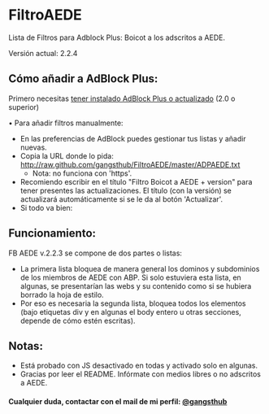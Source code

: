 FiltroAEDE
==========

Lista de Filtros para Adblock Plus: Boicot a los adscritos a AEDE.

Versión actual: 2.2.4


Cómo añadir a AdBlock Plus:
----------

Primero necesitas [tener instalado AdBlock Plus o actualizado] (2.0 o superior)

• Para añadir filtros manualmente:

- En las preferencias de AdBlock puedes gestionar tus listas y añadir nuevas. 
- Copia la URL donde lo pida: http://raw.github.com/gangsthub/FiltroAEDE/master/ADPAEDE.txt
    - Nota: no funciona con 'https'.
- Recomiendo escribir en el título "Filtro Boicot a AEDE + version" para tener presentes las actualizaciones. El título (con la versión) se actualizará automáticamente si se le da al botón 'Actualizar'.
- Si todo va bien:


Funcionamiento:
----------

FB AEDE v.2.2.3 se compone de dos partes o listas:

- La primera lista bloquea de manera general los dominos y subdominios de los miembros de AEDE con ABP. Si solo estuviera esta lista, en algunas, se presentarían las webs y su contenido como si se hubiera borrado la hoja de estilo.
- Por eso es necesaria la segunda lista, bloquea todos los elementos (bajo etiquetas div y en algunas el body entero u otras secciones, depende de cómo estén escritas).


Notas:
----------
- Está probado con JS desactivado en todas y activado solo en algunas. 
- Gracias por leer el README. Infórmate con medios libres o no adscritos a AEDE.



#### Cualquier duda, contactar con el mail de mi perfil: [@gangsthub]

[tener instalado AdBlock Plus o actualizado]:https://adblockplus.org/es
[@gangsthub]:https://github.com/gangsthub


